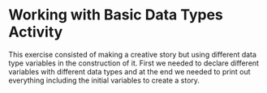 # Working with Basic Data Types Activity
This exercise consisted of making a creative story but using different data type variables in the construction of it. First we needed to declare different variables with different data types and at the end we needed to print out everything including the initial variables to create a story. 